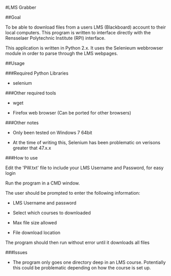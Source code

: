 #LMS Grabber


##Goal

To be able to download files from a users LMS (Blackboard) account to their local computers.
This program is written to interface directly with the Rensselaer Polytechnic Institute  (RPI)
interface.


This application is written in Python 2.x.  It uses the Selenieum webbrowser module
in order to parse through the LMS webpages.




##Usage

###Required Python Libraries

* selenium


###Other required tools

* wget

* Firefox web browser (Can be ported for other browsers)



###Other notes

* Only been tested on Windows 7 64bit

* At the time of writing this, Selenium has been problematic on verisons greater that 47.x.x



###How to use


Edit the 'PW.txt' file to include your LMS Username and Password, for easy login

Run the program in a CMD window.

The user should be prompted to enter the following information:

* LMS Username and password

* Select which courses to downloaded

* Max file size allowed

* File download location

The program should then run without error until it downloads all files


###Issues

* The program only goes one directory deep in an LMS course.  Potentially this could be problematic
    depending on how the course is set up.
